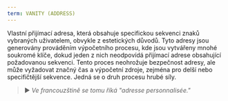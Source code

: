 ```yaml
---
term: VANITY (ADDRESS)
---
```


Vlastní přijímací adresa, která obsahuje specifickou sekvenci znaků vybraných uživatelem, obvykle z estetických důvodů. Tyto adresy jsou generovány prováděním výpočetního procesu, kde jsou vytvářeny mnohé soukromé klíče, dokud jeden z nich neodpovídá přijímací adrese obsahující požadovanou sekvenci. Tento proces neohrožuje bezpečnost adresy, ale může vyžadovat značný čas a výpočetní zdroje, zejména pro delší nebo specifičtější sekvence. Jedná se o druh procesu hrubé síly.

> ► *Ve francouzštině se tomu říká "adresse personnalisée."*